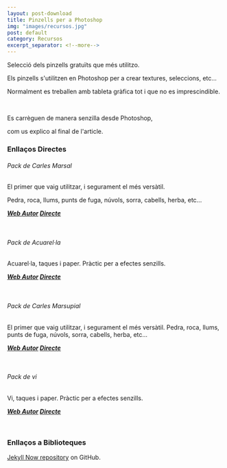 ```yaml
---
layout: post-download
title: Pinzells per a Photoshop
img: "images/recursos.jpg"
post: default
category: Recursos
excerpt_separator: <!--more-->
---
```


Selecció dels pinzells gratuïts que més utilitzo.

Els pinzells s'utilitzen en Photoshop per a crear textures, seleccions, etc...

Normalment es treballen amb tableta gràfica tot i que no es imprescindible.


<!--more-->


<br>

Es carrèguen de manera senzilla desde Photoshop,

com us explico al final de l'article.




### Enllaços Directes



###### Pack de Carles Marsal

El primer que vaig utilitzar, i segurament el més versàtil.

Pedra, roca, llums, punts de fuga, núvols, sorra, cabells, herba, etc...

<strong><em><a href="http://carlesmarsal.com/about/#footer" title="Baixar desde la web"><i class="icon-cloud-download"></i>Web Autor</a></em>
<em><a href="https://www.dropbox.com/s/h1n73f9hr5msu85/Carles%20Marsal%20Photoshop%20Brushes.zip?dl=0" title="Enllaç directe"><i class="icon-cloud-download"></i>Directe</a></em></strong>

<br>

###### Pack de Acuarel·la

Acuarel·la, taques i paper. Pràctic per a efectes senzills.

<strong><em><a href="xxx" title="Baixar desde la web"><i class="icon-cloud-download"></i>Web Autor</a></em>
<em><a href="xxx" title="Enllaç directe"><i class="icon-cloud-download"></i>Directe</a></em></strong>

<br>

###### Pack de Carles Marsupial

El primer que vaig utilitzar, i segurament el més versàtil. Pedra, roca, llums, punts de fuga, núvols, sorra, cabells, herba, etc...

<strong><em><a href="xxx" title="Baixar desde la web"><i class="icon-cloud-download"></i>Web Autor</a></em>
<em><a href="xxx" title="Enllaç directe"><i class="icon-cloud-download"></i>Directe</a></em></strong>

<br>

###### Pack de vi

Vi, taques i paper. Pràctic per a efectes senzills.

<strong><em><a href="xxx" title="Baixar desde la web"><i class="icon-cloud-download"></i>Web Autor</a></em>
<em><a href="xxx" title="Enllaç directe"><i class="icon-cloud-download"></i>Directe</a></em></strong>

<br>

### Enllaços a Biblioteques

 [Jekyll Now repository](https://github.com/barryclark/jekyll-now) on GitHub.
